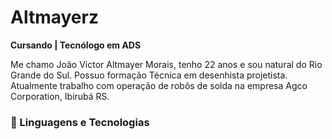 # Altmayerz

**Cursando | Tecnólogo em ADS**

Me chamo João Victor Altmayer Morais, tenho 22 anos e sou natural do Rio Grande do Sul. Possuo formação Técnica em desenhista projetista. Atualmente trabalho com operação de robôs de solda na empresa Agco Corporation, Ibirubá RS.


### 🤖 Linguagens e Tecnologias


   
